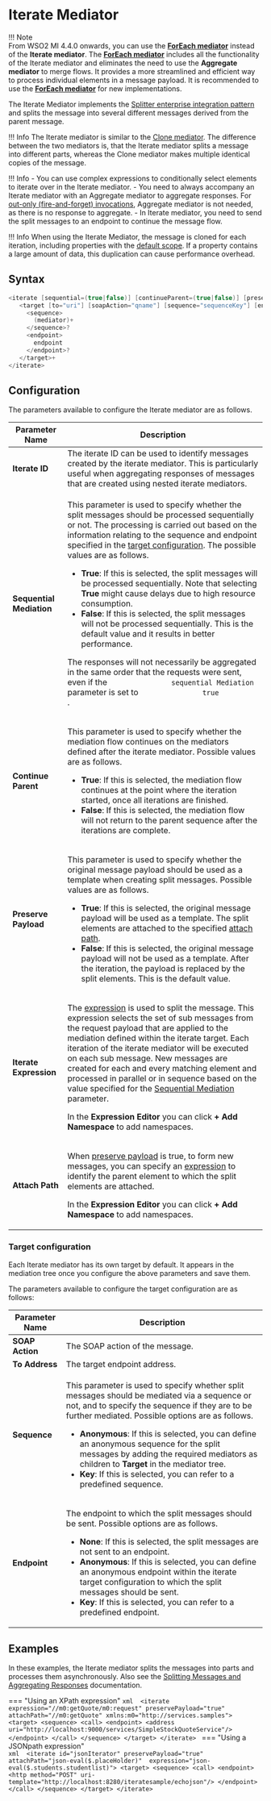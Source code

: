 # Iterate Mediator

!!! Note  
        From WSO2 MI 4.4.0 onwards, you can use the [**ForEach mediator**]({{base_path}}/reference/mediators/foreach-mediator/) instead of the **Iterate mediator**. The [**ForEach mediator**]({{base_path}}/reference/mediators/foreach-mediator/) includes all the functionality of the Iterate mediator and eliminates the need to use the **Aggregate mediator** to merge flows. It provides a more streamlined and efficient way to process individual elements in a message payload. It is recommended to use the [**ForEach mediator**]({{base_path}}/reference/mediators/foreach-mediator/) for new implementations.

The Iterate Mediator implements the [Splitter enterprise integration pattern]({{base_path}}/learn/enterprise-integration-patterns/message-routing/splitter/) and splits the message into several different messages derived from the parent message.

!!! Info
    The Iterate mediator is similar to the [Clone mediator]({{base_path}}/reference/mediators/clone-mediator). The difference between the two mediators is, that the Iterate mediator splits a message into different parts, whereas the Clone mediator makes multiple identical copies of the message.

!!! Info
    -   You can use complex expressions to conditionally select elements to iterate over in the Iterate mediator.
    -   You need to always accompany an Iterate mediator with an Aggregate mediator to aggregate responses. For [out-only (fire-and-forget) invocations]({{base_path}}/reference/mediators/property-reference/generic-properties/#out_only), Aggregate mediator is not needed, as there is no response to aggregate. 
    -   In Iterate mediator, you need to send the split messages to an endpoint to continue the message flow.

!!! Info
    When using the Iterate Mediator, the message is cloned for each iteration, including properties with the [default scope]({{base_path}}/reference/synapse-properties/scopes/#default-scope). If a property contains a large amount of data, this duplication can cause performance overhead.

## Syntax

``` java
<iterate [sequential=(true|false)] [continueParent=(true|false)] [preservePayload=(true|false)] [(attachPath="expression")? expression="expression"]>
   <target [to="uri"] [soapAction="qname"] [sequence="sequenceKey"] [endpoint="endpointKey"]>
     <sequence>
       (mediator)+
     </sequence>?
     <endpoint>
       endpoint
     </endpoint>?
   </target>+
</iterate>
```

## Configuration

The parameters available to configure the Iterate mediator are as
follows.

<table>
<thead>
<tr class="header">
<th>Parameter Name</th>
<th>Description</th>
</tr>
</thead>
<tbody>
<tr class="odd">
<td><strong>Iterate ID</strong></td>
<td>The iterate ID can be used to identify messages created by the iterate mediator. This is particularly useful when aggregating responses of messages that are created using nested iterate mediators.</td>
</tr>
<tr class="even" id="sequential_mediation">
<td><strong>Sequential Mediation</strong></td>
<td><div class="content-wrapper">
<p>This parameter is used to specify whether the split messages should be processed sequentially or not. The processing is carried out based on the information relating to the sequence and endpoint specified in the <a href="#target-configuration">target configuration</a>. The possible values are as follows.</p>
<ul>
<li><strong>True</strong>: If this is selected, the split messages will be processed sequentially. Note that selecting <strong>True</strong> might cause delays due to high resource consumption.</li>
<li><strong>False</strong>: If this is selected, the split messages will not be processed sequentially. This is the default value and it results in better performance.</li>
</ul>
<p>The responses will not necessarily be aggregated in the same order that the requests were sent, even if the <code>               sequential Mediation              </code> parameter is set to <code>               true              </code> .</p>

</div></td>
</tr>
<tr class="odd">
<td><strong>Continue Parent</strong></td>
<td><p>This parameter is used to specify whether the mediation flow continues on the mediators defined after the iterate mediator. Possible values are as follows.</p>
<ul>
<li><strong>True</strong>: If this is selected, the mediation flow continues at the point where the iteration started, once all iterations are finished.</li>
<li><strong>False</strong>: If this is selected, the mediation flow will not return to the parent sequence after the iterations are complete.</li>
</ul></td>
</tr>
<tr class="even" id="preserve_payload">
<td><strong>Preserve Payload</strong></td>
<td><p>This parameter is used to specify whether the original message payload should be used as a template when creating split messages. Possible values are as follows.</p>
<ul>
<li><strong>True</strong>: If this is selected, the original message payload will be used as a template. The split elements are attached to the specified <a href="#attach_path">attach path</a>.</li>
<li><strong>False</strong>: If this is selected, the original message payload will not be used as a template. After the iteration, the payload is replaced by the split elements. This is the default value.</li>
</ul></td>
</tr>
<tr class="odd">
<td><strong>Iterate Expression</strong></td>
<td><div class="content-wrapper">
<p>The <a href="{{base_path}}/reference/synapse-properties/expressions">expression</a> is used to split the message. This expression selects the set of sub messages from the request payload that are applied to the mediation defined within the iterate target. Each iteration of the iterate mediator will be executed on each sub message. New messages are created for each and every matching element and processed in parallel or in sequence based on the value specified for the <a href="#sequential_mediation">Sequential Mediation</a> parameter.</p>
<p>In the <strong>Expression Editor</strong> you can click <strong>+ Add Namespace</strong> to add namespaces.</p>
</div></td>
</tr>
<tr class="even" id="attach_path">
<td><strong>Attach Path</strong></td>
<td><div class="content-wrapper">
<p>When <a href="#preserve_payload">preserve payload</a> is true, to form new messages, you can specify an <a href="{{base_path}}/reference/synapse-properties/expressions">expression</a> to identify the parent element to which the split elements are attached.</p>
<p>In the <strong>Expression Editor</strong> you can click <strong>+ Add Namespace</strong> to add namespaces.</p>
</div></td>
</tr>
</tbody>
</table>

### Target configuration

Each Iterate mediator has its own target by default. It appears in the mediation tree once you configure the above parameters and save them.

The parameters available to configure the target configuration are as follows:

<table>
<thead>
<tr class="header">
<th>Parameter Name</th>
<th>Description</th>
</tr>
</thead>
<tbody>
<tr class="odd">
<td><strong>SOAP Action</strong></td>
<td>The SOAP action of the message.</td>
</tr>
<tr class="even">
<td><strong>To Address</strong></td>
<td>The target endpoint address.</td>
</tr>
<tr class="odd">
<td><strong>Sequence</strong></td>
<td><p>This parameter is used to specify whether split messages should be mediated via a sequence or not, and to specify the sequence if they are to be further mediated. Possible options are as follows.</p>
<ul>
<li><strong>Anonymous</strong>: If this is selected, you can define an anonymous sequence for the split messages by adding the required mediators as children to <strong>Target</strong> in the mediator tree.</li>
<li><strong>Key</strong>: If this is selected, you can refer to a predefined sequence.</li>
</ul></td>
</tr>
<tr class="even">
<td><strong>Endpoint</strong></td>
<td><p>The endpoint to which the split messages should be sent. Possible options are as follows.</p>
<ul>
<li><strong>None</strong>: If this is selected, the split messages are not sent to an endpoint.</li>
<li><strong>Anonymous</strong>: If this is selected, you can define an anonymous endpoint within the iterate target configuration to which the split messages should be sent.</li>
<li><strong>Key</strong>: If this is selected, you can refer to a predefined endpoint.</li>
</ul></td>
</tr>
</tbody>
</table>

## Examples

In these examples, the Iterate mediator splits the messages into parts and processes them asynchronously. Also see the [Splitting Messages and Aggregating Responses]({{base_path}}/learn/examples/routing-examples/splitting-aggregating-messages) documentation.

=== "Using an XPath expression"
    ```xml 
        <iterate expression="//m0:getQuote/m0:request" preservePayload="true"
                 attachPath="//m0:getQuote"
                 xmlns:m0="http://services.samples">
            <target>
                <sequence>
                    <call>
                        <endpoint>
                            <address
                                uri="http://localhost:9000/services/SimpleStockQuoteService"/>
                        </endpoint>
                    </call>
                </sequence>
            </target>
        </iterate>
    ```
=== "Using a JSONpath expression"    
    ```xml 
        <iterate id="jsonIterator" preservePayload="true" 
                 attachPath="json-eval($.placeHolder)" 
                 expression="json-eval($.students.studentlist)">
           <target>
              <sequence>
                 <call>
                     <endpoint>
                           <http method="POST" uri-template="http://localhost:8280/iteratesample/echojson"/>
                     </endpoint>
                 </call>
              </sequence>
           </target>
        </iterate>
    ```
